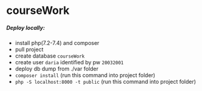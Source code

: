 # courseWork

##### Deploy locally:
 - install php(7.2-7.4) and composer
 - pull project
 - create database `courseWork`
 - create user `daria` identified by pw `20032001`
 - deploy db dump from ./var folder
 - `composer install` (run this command into project folder)
 - `php -S localhost:8000 -t public` (run this command into project folder)
 
